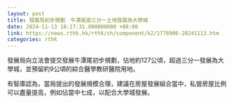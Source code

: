 ```yaml
---
layout: post
title: 發展局初步規劃　牛潭尾逾三分一土地發展為大學城
date: 2024-11-13 18:17:31.000000000 +08:00
link: https://news.rthk.hk/rthk/ch/component/k2/1778906-20241113.htm
categories: rthk
---
```


發展局向立法會提交發展牛潭尾初步規劃，佔地約127公頃，超過三分一發展為大學城，並預留約9公頃的綜合醫學教研醫院用地。

有智庫認為，當局提出的發展規模合理，建議在房屋發展組合當中，私營房屋比例可以盡量提高，例如佔當中七成，以配合大學城發展。
